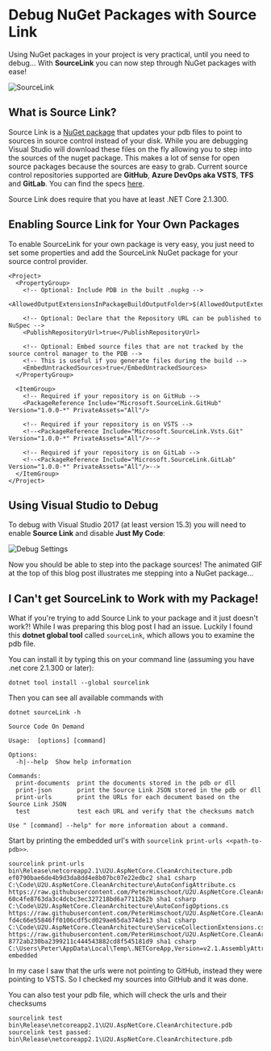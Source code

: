 # Debug NuGet Packages with Source Link

Using NuGet packages in your project is very practical, until you need to debug... With **SourceLink** you can now step through NuGet packages with ease!

![SourceLink](https://u2ublogimages.blob.core.windows.net/peter/SourceLink.gif)

## What is Source Link?

Source Link is a [NuGet package](https://www.nuget.org/packages/Microsoft.SourceLink.GitHub) that updates your pdb files to point to sources in source control instead of your disk. 
While you are debugging Visual Studio will download these files on the fly allowing you to step into the sources of the nuget package.
This makes a lot of sense for open source packages because the sources are easy to grab.
Current source control repositories supported are **GitHub**, **Azure DevOps aka VSTS**, **TFS** and **GitLab**.
You can find the specs [here](https://github.com/dotnet/designs/blob/master/accepted/diagnostics/source-link.md#source-link-file-specification).

Source Link does require that you have at least .NET Core 2.1.300.

## Enabling Source Link for Your Own Packages

To enable SourceLink for your own package is very easy, you just need to set some properties and add the SourceLink NuGet package for your source control provider.

```
<Project>
  <PropertyGroup>
    <!-- Optional: Include PDB in the built .nupkg -->
    <AllowedOutputExtensionsInPackageBuildOutputFolder>$(AllowedOutputExtensionsInPackageBuildOutputFolder);.pdb</AllowedOutputExtensionsInPackageBuildOutputFolder>

    <!-- Optional: Declare that the Repository URL can be published to NuSpec -->
    <PublishRepositoryUrl>true</PublishRepositoryUrl>

    <!-- Optional: Embed source files that are not tracked by the source control manager to the PDB -->
    <!-- This is useful if you generate files during the build -->
    <EmbedUntrackedSources>true</EmbedUntrackedSources>
  </PropertyGroup>

  <ItemGroup>
    <!-- Required if your repository is on GitHub -->
    <PackageReference Include="Microsoft.SourceLink.GitHub" Version="1.0.0-*" PrivateAssets="All"/>

    <!-- Required if your repository is on VSTS -->
    <!--<PackageReference Include="Microsoft.SourceLink.Vsts.Git" Version="1.0.0-*" PrivateAssets="All"/>-->

    <!-- Required if your repository is on GitLab -->
    <!--<PackageReference Include="Microsoft.SourceLink.GitLab" Version="1.0.0-*" PrivateAssets="All"/>-->
  </ItemGroup>
</Project>
```

## Using Visual Studio to Debug

To debug with Visual Studio 2017 (at least version 15.3) you will need to enable **Source Link** and disable **Just My Code**:

![Debug Settings](https://u2ublogimages.blob.core.windows.net/peter/VSSourceLink.PNG)

Now you should be able to step into the package sources! The animated GIF at the top of this blog post illustrates me stepping into a NuGet package...

## I Can't get SourceLink to Work with my Package!

What if you're trying to add Source Link to your package and it just doesn't work?! 
While I was preparing this blog post I had an issue. 
Luckily I found this **dotnet global tool** called `sourceLink`, which allows you to examine the pdb file.

You can install it by typing this on your command line (assuming you have .net core 2.1.300 or later):

```
dotnet tool install --global sourcelink
```

Then you can see all available commands with

```
dotnet sourceLink -h
```

```
Source Code On Demand

Usage:  [options] [command]

Options:
  -h|--help  Show help information

Commands:
  print-documents  print the documents stored in the pdb or dll
  print-json       print the Source Link JSON stored in the pdb or dll
  print-urls       print the URLs for each document based on the Source Link JSON
  test             test each URL and verify that the checksums match

Use " [command] --help" for more information about a command.
```

Start by printing the embedded url's with `sourcelink print-urls <<path-to-pdb>>`.

```
sourcelink print-urls bin\Release\netcoreapp2.1\U2U.AspNetCore.CleanArchitecture.pdb
ef0790bae6de4b9d3da8dd4e8b07bc07e22edbc2 sha1 csharp C:\Code\U2U.AspNetCore.CleanArchitecture\AutoConfigAttribute.cs
https://raw.githubusercontent.com/PeterHimschoot/U2U.AspNetCore.CleanArchitecture/4692435d950792deaca1024b9f75845b25056ffb/AutoConfigAttribute.cs
60c4fe8763da3c4dcbc3ec327218bd6a7711262b sha1 csharp C:\Code\U2U.AspNetCore.CleanArchitecture\AutoConfigOptions.cs
https://raw.githubusercontent.com/PeterHimschoot/U2U.AspNetCore.CleanArchitecture/4692435d950792deaca1024b9f75845b25056ffb/AutoConfigOptions.cs
fd4c66e55846ff0106cdf5cd029ae65da374de13 sha1 csharp C:\Code\U2U.AspNetCore.CleanArchitecture\ServiceCollectionExtensions.cs
https://raw.githubusercontent.com/PeterHimschoot/U2U.AspNetCore.CleanArchitecture/4692435d950792deaca1024b9f75845b25056ffb/ServiceCollectionExtensions.cs
8772ab230ba2399211c444543882cd8f545181d9 sha1 csharp C:\Users\Peter\AppData\Local\Temp\.NETCoreApp,Version=v2.1.AssemblyAttributes.cs
embedded
```

In my case I saw that the urls were not pointing to GitHub, instead they were pointing to VSTS. So I checked my sources into GitHub and it was done.

You can also test your pdb file, which will check the urls and their checksums

```
sourcelink test bin\Release\netcoreapp2.1\U2U.AspNetCore.CleanArchitecture.pdb
sourcelink test passed: bin\Release\netcoreapp2.1\U2U.AspNetCore.CleanArchitecture.pdb
```
 

